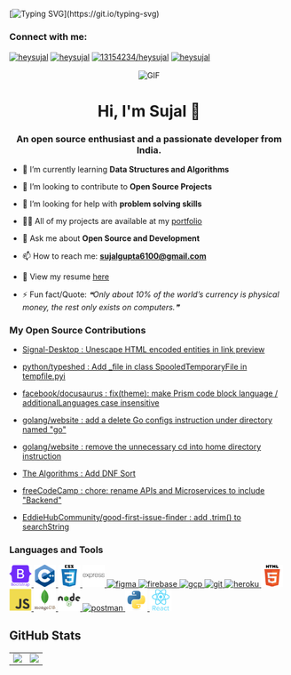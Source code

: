 <!-- Typing SVG -->
[![Typing SVG](https://readme-typing-svg.herokuapp.com?size=24&width=600&lines=Welcome+To+Sujal+Gupta's+GitHub+Profile!)](https://git.io/typing-svg)
<h3 align="left">Connect with me:</h3>
<a href="https://twitter.com/heysujal" target="blank"><img align="center" src="https://raw.githubusercontent.com/rahuldkjain/github-profile-readme-generator/master/src/images/icons/Social/twitter.svg" alt="heysujal" height="30" width="40" /></a>
  <a href="https://www.linkedin.com/in/heysujal/" target="blank"><img align="center" src="https://raw.githubusercontent.com/rahuldkjain/github-profile-readme-generator/master/src/images/icons/Social/linked-in-alt.svg" alt="heysujal" height="30" width="40" /></a>
<a href="https://stackoverflow.com/users/13154234/heysujal" target="blank"><img align="center" src="https://raw.githubusercontent.com/rahuldkjain/github-profile-readme-generator/master/src/images/icons/Social/stack-overflow.svg" alt="13154234/heysujal" height="30" width="40" /></a>
<a href="https://www.leetcode.com/heysujal" target="blank"><img align="center" src="https://raw.githubusercontent.com/rahuldkjain/github-profile-readme-generator/master/src/images/icons/Social/leet-code.svg" alt="heysujal" height="30" width="40" /></a>
  
</p>


 <p align="center">
<img align="center" alt="GIF" src="https://github.com/abhisheknaiidu/abhisheknaiidu/blob/master/code.gif?raw=true" width="500" height="320" />
</p>

<h1 align="center">Hi, I'm Sujal 👋</h1>
<h3 align="center">An open source enthusiast and a passionate developer from India.</h3>

<!-- - 🔭 I’m currently working as an intern at [SkyGoal](https://github.com/Skygoal-Innova-Technologies-Pvt-Ltd) -->

- 🌱 I’m currently learning **Data Structures and Algorithms**

- 👀 I’m looking to contribute to **Open Source Projects**

- 🤝 I’m looking for help with **problem solving skills**

- 👨‍💻 All of my projects are available at my [portfolio](https://sujalgupta.netlify.app/myworks)

- 💬 Ask me about **Open Source and Development**

- 📫 How to reach me: **sujalgupta6100@gmail.com**

- 📄 View my resume [here](https://sujalgupta.netlify.app/src/Sujal_Gupta_Resume.pdf)

- ⚡ Fun fact/Quote: <!--STARTS_HERE_QUOTE_README-->
<i>❝Only about 10% of the world’s currency is physical money, the rest only exists on computers.❞</i>
<!--ENDS_HERE_QUOTE_README-->


<h3 align="left">My Open Source Contributions</h3>

- [Signal-Desktop : Unescape HTML encoded entities in link preview](https://github.com/signalapp/Signal-Desktop/pull/5412)

- [python/typeshed : Add _file in class SpooledTemporaryFile in tempfile.pyi ](https://github.com/python/typeshed/pull/10327)

- [facebook/docusaurus : fix(theme): make Prism code block language / additionalLanguages case insensitive](https://github.com/facebook/docusaurus/pull/9183)

- [golang/website : add a delete Go configs instruction under directory named "go"](https://github.com/golang/website/pull/292)

- [golang/website : remove the unnecessary cd into home directory instruction](https://github.com/golang/website/pull/293)

- [The Algorithms : Add DNF Sort](https://github.com/TheAlgorithms/C-Plus-Plus/pull/1558)

- [freeCodeCamp : chore: rename APIs and Microservices to include "Backend"](https://github.com/freeCodeCamp/freeCodeCamp/pull/42515)

- [EddieHubCommunity/good-first-issue-finder : add .trim() to searchString ](https://github.com/EddieHubCommunity/good-first-issue-finder/pull/358)


<h3 align="left">Languages and Tools</h3>
<p align="left"> <a href="https://getbootstrap.com" target="_blank"> <img src="https://raw.githubusercontent.com/devicons/devicon/master/icons/bootstrap/bootstrap-plain-wordmark.svg" alt="bootstrap" width="40" height="40"/> </a> <a href="https://www.w3schools.com/cpp/" target="_blank"> <img src="https://raw.githubusercontent.com/devicons/devicon/master/icons/cplusplus/cplusplus-original.svg" alt="cplusplus" width="40" height="40"/> </a> <a href="https://www.w3schools.com/css/" target="_blank"> <img src="https://raw.githubusercontent.com/devicons/devicon/master/icons/css3/css3-original-wordmark.svg" alt="css3" width="40" height="40"/> </a> <a href="https://expressjs.com" target="_blank"> <img src="https://raw.githubusercontent.com/devicons/devicon/master/icons/express/express-original-wordmark.svg" alt="express" width="40" height="40"/> </a> <a href="https://www.figma.com/" target="_blank"> <img src="https://www.vectorlogo.zone/logos/figma/figma-icon.svg" alt="figma" width="40" height="40"/> </a> <a href="https://firebase.google.com/" target="_blank"> <img src="https://www.vectorlogo.zone/logos/firebase/firebase-icon.svg" alt="firebase" width="40" height="40"/> </a> <a href="https://cloud.google.com" target="_blank"> <img src="https://www.vectorlogo.zone/logos/google_cloud/google_cloud-icon.svg" alt="gcp" width="40" height="40"/> </a> <a href="https://git-scm.com/" target="_blank"> <img src="https://www.vectorlogo.zone/logos/git-scm/git-scm-icon.svg" alt="git" width="40" height="40"/> </a> <a href="https://heroku.com" target="_blank"> <img src="https://www.vectorlogo.zone/logos/heroku/heroku-icon.svg" alt="heroku" width="40" height="40"/> </a> <a href="https://www.w3.org/html/" target="_blank"> <img src="https://raw.githubusercontent.com/devicons/devicon/master/icons/html5/html5-original-wordmark.svg" alt="html5" width="40" height="40"/> </a> <a href="https://developer.mozilla.org/en-US/docs/Web/JavaScript" target="_blank"> <img src="https://raw.githubusercontent.com/devicons/devicon/master/icons/javascript/javascript-original.svg" alt="javascript" width="40" height="40"/> </a> <a href="https://www.mongodb.com/" target="_blank"> <img src="https://raw.githubusercontent.com/devicons/devicon/master/icons/mongodb/mongodb-original-wordmark.svg" alt="mongodb" width="40" height="40"/> </a> <a href="https://nodejs.org" target="_blank"> <img src="https://raw.githubusercontent.com/devicons/devicon/master/icons/nodejs/nodejs-original-wordmark.svg" alt="nodejs" width="40" height="40"/> </a> <a href="https://postman.com" target="_blank"> <img src="https://www.vectorlogo.zone/logos/getpostman/getpostman-icon.svg" alt="postman" width="40" height="40"/> </a> <a href="https://www.python.org" target="_blank"> <img src="https://raw.githubusercontent.com/devicons/devicon/master/icons/python/python-original.svg" alt="python" width="40" height="40"/> </a> <a href="https://reactjs.org/" target="_blank"> <img src="https://raw.githubusercontent.com/devicons/devicon/master/icons/react/react-original-wordmark.svg" alt="react" width="40" height="40"/> </a> </p>




## GitHub Stats  
<table><tr><td valign="top" width="50%">

<img src="https://github-readme-stats.vercel.app/api?username=heysujal&show_icons=true&count_private=true&hide_border=true" align="left" style="width: 100%" />

</td><td valign="top" width="50%">

<img src="https://github-readme-stats.vercel.app/api/top-langs/?username=heysujal&hide_border=true&layout=compact" align="left" style="width: 100%" />

</td></tr></table>  

<br/>  
 
 
